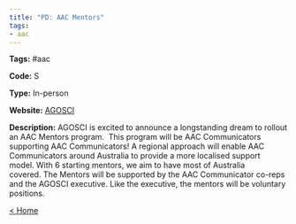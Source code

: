 ```yaml
---
title: "PD: AAC Mentors"
tags:
- aac
---
```


<p><b>Tags:</b> #aac</p>
<p><b>Code:</b> S</p>
<p><b>Type:</b> In-person</p>
<p><b>Website:</b>
<a href="https://www.agosci.org.au/AAC-Mentors">AGOSCI</a></p>

<p><b>Description:</b>
AGOSCI is excited to announce a longstanding dream to rollout an AAC Mentors program.  This program will be AAC Communicators supporting AAC Communicators! A regional approach will enable AAC Communicators around Australia to provide a more localised support model. With 6 starting mentors, we aim to have most of Australia covered. The Mentors will be supported by the AAC Communicator co-reps and the AGOSCI executive. Like the executive, the mentors will be voluntary positions.</p>

<p><a href="https://speechiegoodies.github.io/CPD-Vault">&lt; Home</a></p>